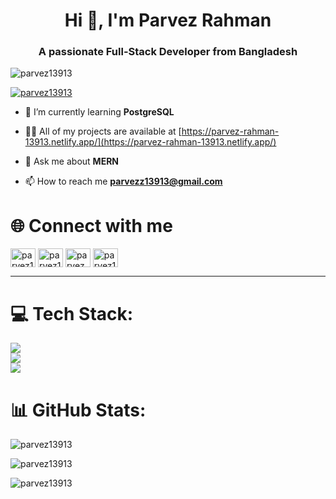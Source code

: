 <h1 align="center">Hi 👋, I'm Parvez Rahman</h1>
<h3 align="center">A passionate Full-Stack Developer from Bangladesh</h3>

<p align="left"> <img src="https://komarev.com/ghpvc/?username=parvez13913&label=Profile%20views&color=0e75b6&style=flat" alt="parvez13913" /> </p>

<p align="left"> <a href="https://twitter.com/parvez13913" target="blank"><img src="https://img.shields.io/twitter/follow/parvez13913?logo=twitter&style=for-the-badge" alt="parvez13913" /></a> </p>

- 🌱 I’m currently learning **PostgreSQL**

- 👨‍💻 All of my projects are available at [https://parvez-rahman-13913.netlify.app/](https://parvez-rahman-13913.netlify.app/)

- 💬 Ask me about **MERN**

- 📫 How to reach me **parvezz13913@gmail.com**

# 🌐 Connect with me
<div align="left">
<a href="https://twitter.com/parvez13913" target="blank"><img align="center" src="https://raw.githubusercontent.com/rahuldkjain/github-profile-readme-generator/master/src/images/icons/Social/twitter.svg" alt="parvez13913" height="30" width="40" /></a>
<a href="https://linkedin.com/in/parvez13913" target="blank"><img align="center" src="https://raw.githubusercontent.com/rahuldkjain/github-profile-readme-generator/master/src/images/icons/Social/linked-in-alt.svg" alt="parvez13913" height="30" width="40" /></a>
<a href="https://fb.com/parvez.rahman.13913" target="blank"><img align="center" src="https://raw.githubusercontent.com/rahuldkjain/github-profile-readme-generator/master/src/images/icons/Social/facebook.svg" alt="parvez.rahman.13913" height="30" width="40" /></a>
<a href="https://instagram.com/parvez13913" target="blank"><img align="center" src="https://raw.githubusercontent.com/rahuldkjain/github-profile-readme-generator/master/src/images/icons/Social/instagram.svg" alt="parvez13913" height="30" width="40" /></a>
</div>
<hr/>

# 💻 Tech Stack:
<div>
    <img src="https://skillicons.dev/icons?i=html,css,javascript,typescript" /><br>
    <img src="https://skillicons.dev/icons?i=bootstrap,tailwind,react,nextjs,redux,firebase" /> <br>
    <img src="https://skillicons.dev/icons?i=nodejs,express,mongodb,postgresql" />
</div>

# 📊 GitHub Stats:
 <div>
     <p>
      <img align="center" src="https://github-readme-stats.vercel.app/api?username=parvez13913&show_icons=true&locale=en" alt="parvez13913" /> 
     </p>
     <p>
      <img align="center" src="https://github-readme-streak-stats.herokuapp.com/?user=parvez13913&" alt="parvez13913" />
      </p>
     <p>
      <img align="left" src="https://github-readme-stats.vercel.app/api/top-langs?username=parvez13913&show_icons=true&locale=en&layout=compact" alt="parvez13913" />
     </p>
 </div>
